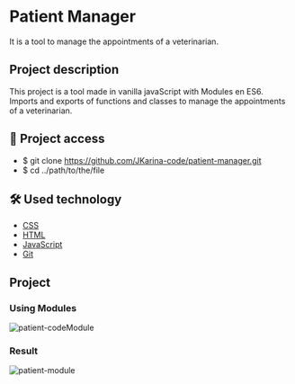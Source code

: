 # Patient Manager

It is a tool to manage the appointments of a veterinarian.

## Project description

This project is a tool made in vanilla javaScript with Modules en ES6.   Imports and exports of functions and classes  to manage the appointments of a veterinarian.

## 📁 Project access

- $ git clone https://github.com/JKarina-code/patient-manager.git
- $ cd ../path/to/the/file

## 🛠️ Used technology

- [CSS](https://www.w3schools.com/Css/)
- [HTML](https://www.w3schools.com/html/)
- [JavaScript](https://www.w3schools.com/js)
- [Git](https://git-scm.com/docs)

## Project
### Using Modules

![patient-codeModule](https://user-images.githubusercontent.com/29663094/234440835-691423fc-f6dc-400c-bbd1-eaf8fccf9545.png)


### Result 
![patient-module](https://user-images.githubusercontent.com/29663094/234440887-cd2fd7d5-a4ca-4b74-a92b-32d0fb738f21.png)